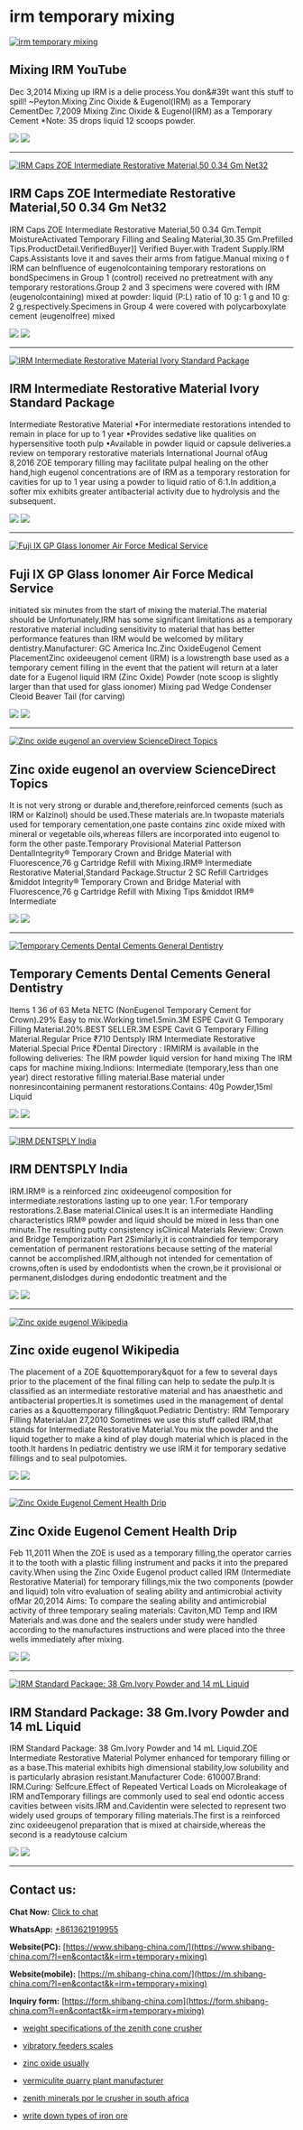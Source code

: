 # irm temporary mixing

<a href="https://swt.shibang-china.com/?l=en&img&k=irm+temporary+mixing" target="_blank">![irm temporary mixing](http://static.shibang-china.com/all-800x300/1110.jpg)</a>

## Mixing IRM YouTube
Dec 3,2014 Mixing up IRM is a delie process.You don&#39t want this stuff to spill! ~Peyton.Mixing Zinc Oixide & Eugenol(IRM) as a Temporary CementDec 7,2009 Mixing Zinc Oixide & Eugenol(IRM) as a Temporary Cement *Note: 35 drops liquid 12 scoops powder.


<a href="https://whatsapp.shibangsoft.com/WhatsApp.php" target="_blank" title="WhatsApp">![](http://static.shibang-china.com/icon/whatsapp.png)</a> <a href="https://swt.shibang-china.com/?l=en&icon&k=irm+temporary+mixing" target="_blank">![](http://static.shibang-china.com/icon/chat-en.png)</a>

---

<a href="https://swt.shibang-china.com/?l=en&img&k=irm+temporary+mixing" target="_blank">![IRM Caps ZOE Intermediate Restorative Material,50 0.34 Gm Net32](http://static.shibang-china.com/all-800x300/1323.jpg)</a>

## IRM Caps ZOE Intermediate Restorative Material,50 0.34 Gm Net32
IRM Caps ZOE Intermediate Restorative Material,50 0.34 Gm.Tempit MoistureActivated Temporary Filling and Sealing Material,30.35 Gm.Prefilled Tips.ProductDetail.VerifiedBuyer]] Verified Buyer.with Tradent Supply.IRM Caps.Assistants love it and saves their arms from fatigue.Manual mixing o f IRM can beInfluence of eugenolcontaining temporary restorations on bondSpecimens in Group 1 (control) received no pretreatment with any temporary restorations.Group 2 and 3 specimens were covered with IRM (eugenolcontaining) mixed at powder: liquid (P:L) ratio of 10 g: 1 g and 10 g: 2 g,respectively.Specimens in Group 4 were covered with polycarboxylate cement (eugenolfree) mixed


<a href="https://whatsapp.shibangsoft.com/WhatsApp.php" target="_blank" title="WhatsApp">![](http://static.shibang-china.com/icon/whatsapp.png)</a> <a href="https://swt.shibang-china.com/?l=en&icon&k=irm+temporary+mixing" target="_blank">![](http://static.shibang-china.com/icon/chat-en.png)</a>

---

<a href="https://swt.shibang-china.com/?l=en&img&k=irm+temporary+mixing" target="_blank">![IRM Intermediate Restorative Material Ivory Standard Package](http://static.shibang-china.com/all-800x300/784.jpg)</a>

## IRM Intermediate Restorative Material Ivory Standard Package
Intermediate Restorative Material •For intermediate restorations intended to remain in place for up to 1 year •Provides sedative like qualities on hypersensitive tooth pulp •Available in powder liquid or capsule deliveries.a review on temporary restorative materials International Journal ofAug 8,2016 ZOE temporary filling may facilitate pulpal healing on the other hand,high eugenol concentrations are of IRM as a temporary restoration for cavities for up to 1 year using a powder to liquid ratio of 6:1.In addition,a softer mix exhibits greater antibacterial activity due to hydrolysis and the subsequent.


<a href="https://whatsapp.shibangsoft.com/WhatsApp.php" target="_blank" title="WhatsApp">![](http://static.shibang-china.com/icon/whatsapp.png)</a> <a href="https://swt.shibang-china.com/?l=en&icon&k=irm+temporary+mixing" target="_blank">![](http://static.shibang-china.com/icon/chat-en.png)</a>

---

<a href="https://swt.shibang-china.com/?l=en&img&k=irm+temporary+mixing" target="_blank">![Fuji IX GP Glass Ionomer Air Force Medical Service](http://static.shibang-china.com/all-800x300/1086.jpg)</a>

## Fuji IX GP Glass Ionomer Air Force Medical Service
initiated six minutes from the start of mixing the material.The material should be Unfortunately,IRM has some significant limitations as a temporary restorative material including sensitivity to material that has better performance features than IRM would be welcomed by military dentistry.Manufacturer: GC America Inc.Zinc OxideEugenol Cement PlacementZinc oxideeugenol cement (IRM) is a lowstrength base used as a temporary cement filling in the event that the patient will return at a later date for a Eugenol liquid IRM (Zinc Oxide) Powder (note scoop is slightly larger than that used for glass ionomer) Mixing pad Wedge Condenser Cleoid Beaver Tail (for carving)


<a href="https://whatsapp.shibangsoft.com/WhatsApp.php" target="_blank" title="WhatsApp">![](http://static.shibang-china.com/icon/whatsapp.png)</a> <a href="https://swt.shibang-china.com/?l=en&icon&k=irm+temporary+mixing" target="_blank">![](http://static.shibang-china.com/icon/chat-en.png)</a>

---

<a href="https://swt.shibang-china.com/?l=en&img&k=irm+temporary+mixing" target="_blank">![Zinc oxide eugenol an overview ScienceDirect Topics](http://static.shibang-china.com/all-800x300/641.jpg)</a>

## Zinc oxide eugenol an overview ScienceDirect Topics
It is not very strong or durable and,therefore,reinforced cements (such as IRM or Kalzinol) should be used.These materials are.In twopaste materials used for temporary cementation,one paste contains zinc oxide mixed with mineral or vegetable oils,whereas fillers are incorporated into eugenol to form the other paste.Temporary Provisional Material Patterson DentalIntegrity® Temporary Crown and Bridge Material with Fluorescence,76 g Cartridge Refill with Mixing.IRM® Intermediate Restorative Material,Standard Package.Structur 2 SC Refill Cartridges &middot Integrity® Temporary Crown and Bridge Material with Fluorescence,76 g Cartridge Refill with Mixing Tips &middot IRM® Intermediate


<a href="https://whatsapp.shibangsoft.com/WhatsApp.php" target="_blank" title="WhatsApp">![](http://static.shibang-china.com/icon/whatsapp.png)</a> <a href="https://swt.shibang-china.com/?l=en&icon&k=irm+temporary+mixing" target="_blank">![](http://static.shibang-china.com/icon/chat-en.png)</a>

---

<a href="https://swt.shibang-china.com/?l=en&img&k=irm+temporary+mixing" target="_blank">![Temporary Cements Dental Cements General Dentistry](http://static.shibang-china.com/all-800x300/1150.jpg)</a>

## Temporary Cements Dental Cements General Dentistry
Items 1 36 of 63 Meta NETC (NonEugenol Temporary Cement for Crown).29% Easy to mix.Working time1.5min.3M ESPE Cavit G Temporary Filling Material.20%.BEST SELLER.3M ESPE Cavit G Temporary Filling Material.Regular Price ₹710 Dentsply IRM Intermediate Restorative Material.Special Price ₹Dental Directory : IRMIRM is available in the following deliveries: The IRM powder liquid version for hand mixing The IRM caps for machine mixing.Indiions: Intermediate (temporary,less than one year) direct restorative filling material.Base material under nonresincontaining permanent restorations.Contains: 40g Powder,15ml Liquid


<a href="https://whatsapp.shibangsoft.com/WhatsApp.php" target="_blank" title="WhatsApp">![](http://static.shibang-china.com/icon/whatsapp.png)</a> <a href="https://swt.shibang-china.com/?l=en&icon&k=irm+temporary+mixing" target="_blank">![](http://static.shibang-china.com/icon/chat-en.png)</a>

---

<a href="https://swt.shibang-china.com/?l=en&img&k=irm+temporary+mixing" target="_blank">![IRM DENTSPLY India](http://static.shibang-china.com/all-800x300/109.jpg)</a>

## IRM DENTSPLY India
IRM.IRM® is a reinforced zinc oxideeugenol composition for intermediate.restorations lasting up to one year: 1.For temporary restorations.2.Base material.Clinical uses.It is an intermediate Handling characteristics IRM® powder and liquid should be mixed in less than one minute.The resulting putty consistency isClinical Materials Review: Crown and Bridge Temporization Part 2Similarly,it is contraindied for temporary cementation of permanent restorations because setting of the material cannot be accomplished.IRM,although not intended for cementation of crowns,often is used by endodontists when the crown,be it provisional or permanent,dislodges during endodontic treatment and the


<a href="https://whatsapp.shibangsoft.com/WhatsApp.php" target="_blank" title="WhatsApp">![](http://static.shibang-china.com/icon/whatsapp.png)</a> <a href="https://swt.shibang-china.com/?l=en&icon&k=irm+temporary+mixing" target="_blank">![](http://static.shibang-china.com/icon/chat-en.png)</a>

---

<a href="https://swt.shibang-china.com/?l=en&img&k=irm+temporary+mixing" target="_blank">![Zinc oxide eugenol Wikipedia](http://static.shibang-china.com/all-800x300/1272.jpg)</a>

## Zinc oxide eugenol Wikipedia
The placement of a ZOE &quottemporary&quot for a few to several days prior to the placement of the final filling can help to sedate the pulp.It is classified as an intermediate restorative material and has anaesthetic and antibacterial properties.It is sometimes used in the management of dental caries as a &quottemporary filling&quot.Pediatric Dentistry: IRM Temporary Filling MaterialJan 27,2010 Sometimes we use this stuff called IRM,that stands for Intermediate Restorative Material.You mix the powder and the liquid together to make a kind of play dough material which is placed in the tooth.It hardens In pediatric dentistry we use IRM it for temporary sedative fillings and to seal pulpotomies.


<a href="https://whatsapp.shibangsoft.com/WhatsApp.php" target="_blank" title="WhatsApp">![](http://static.shibang-china.com/icon/whatsapp.png)</a> <a href="https://swt.shibang-china.com/?l=en&icon&k=irm+temporary+mixing" target="_blank">![](http://static.shibang-china.com/icon/chat-en.png)</a>

---

<a href="https://swt.shibang-china.com/?l=en&img&k=irm+temporary+mixing" target="_blank">![Zinc Oxide Eugenol Cement Health Drip](http://static.shibang-china.com/all-800x300/157.jpg)</a>

## Zinc Oxide Eugenol Cement Health Drip
Feb 11,2011 When the ZOE is used as a temporary filling,the operator carries it to the tooth with a plastic filling instrument and packs it into the prepared cavity.When using the Zinc Oxide Eugenol product called IRM (Intermediate Restorative Material) for temporary fillings,mix the two components (powder and liquid) toIn vitro evaluation of sealing ability and antimicrobial activity ofMar 20,2014 Aims: To compare the sealing ability and antimicrobial activity of three temporary sealing materials: Caviton,MD Temp and IRM Materials and.was done and the sealers under study were handled according to the manufactures instructions and were placed into the three wells immediately after mixing.


<a href="https://whatsapp.shibangsoft.com/WhatsApp.php" target="_blank" title="WhatsApp">![](http://static.shibang-china.com/icon/whatsapp.png)</a> <a href="https://swt.shibang-china.com/?l=en&icon&k=irm+temporary+mixing" target="_blank">![](http://static.shibang-china.com/icon/chat-en.png)</a>

---

<a href="https://swt.shibang-china.com/?l=en&img&k=irm+temporary+mixing" target="_blank">![IRM Standard Package: 38 Gm.Ivory Powder and 14 mL Liquid](http://static.shibang-china.com/all-800x300/334.jpg)</a>

## IRM Standard Package: 38 Gm.Ivory Powder and 14 mL Liquid
IRM Standard Package: 38 Gm.Ivory Powder and 14 mL Liquid.ZOE Intermediate Restorative Material Polymer enhanced for temporary filling or as a base.This material exhibits high dimensional stability,low solubility and is particularly abrasion resistant.Manufacturer Code: 610007.Brand: IRM.Curing: Selfcure.Effect of Repeated Vertical Loads on Microleakage of IRM andTemporary fillings are commonly used to seal end odontic access cavities between visits.IRM and.Cavidentin were selected to represent two widely used groups of temporary filling materials.The first is a reinforced zinc oxideeugenol preparation that is mixed at chairside,whereas the second is a readytouse calcium


<a href="https://whatsapp.shibangsoft.com/WhatsApp.php" target="_blank" title="WhatsApp">![](http://static.shibang-china.com/icon/whatsapp.png)</a> <a href="https://swt.shibang-china.com/?l=en&icon&k=irm+temporary+mixing" target="_blank">![](http://static.shibang-china.com/icon/chat-en.png)</a>

---
## Contact us:

**Chat Now:** [Click to chat](https://swt.shibang-china.com?l=en&contact&k=irm+temporary+mixing)

**WhatsApp:**  [+8613621919955](https://whatsapp.shibangsoft.com/WhatsApp.php)

**Website(PC):** [https://www.shibang-china.com/](https://www.shibang-china.com/?l=en&contact&k=irm+temporary+mixing)

**Website(mobile):** [https://m.shibang-china.com/](https://m.shibang-china.com/?l=en&contact&k=irm+temporary+mixing)

**Inquiry form:** [https://form.shibang-china.com](https://form.shibang-china.com?l=en&contact&k=irm+temporary+mixing)

* [weight specifications of the zenith cone crusher](../115/weight%20specifications%20of%20the%20zenith%20cone%20crusher.md)

* [vibratory feeders scales](../122/vibratory%20feeders%20scales.md)

* [zinc oxide usually](../121/zinc%20oxide%20usually.md)

* [vermiculite quarry plant manufacturer](../115/vermiculite%20quarry%20plant%20manufacturer.md)

* [zenith minerals por le crusher in south africa](../121/zenith%20minerals%20por%20le%20crusher%20in%20south%20africa.md)

* [write down types of iron ore](../123/write%20down%20types%20of%20iron%20ore.md)